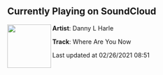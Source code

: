 ## Currently Playing on SoundCloud

[<img align="left" width="100" src="https://i1.sndcdn.com/artworks-5pN3rKEM726p-0-t50x50.jpg">](https://soundcloud.com/dannylharle/where-are-you-now?in=maddecent/sets/danny-l-harle-harlecore)

**Artist**: Danny L Harle 

**Track**: Where Are You Now

Last updated at 02/26/2021 08:51
